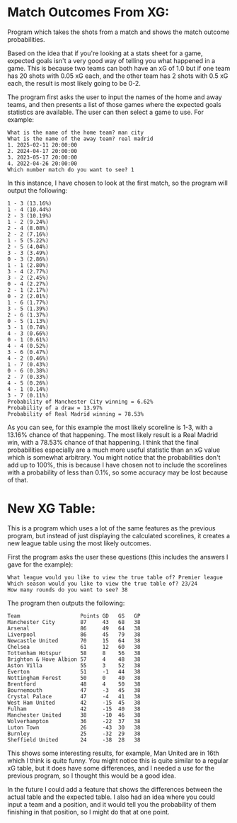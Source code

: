 # Match Outcomes From XG:

Program which takes the shots from a match and shows the match outcome probabilities.

Based on the idea that if you're looking at a stats sheet for a game, expected goals isn't a very good
way of telling you what happened in a game. This is because two teams can both have an xG of 1.0 but
if one team has 20 shots with 0.05 xG each, and the other team has 2 shots with 0.5 xG each, the result
is most likely going to be 0-2.

The program first asks the user to input the names of the home and away teams, and then presents a list
of those games where the expected goals statistics are available. The user can then select a game to use.
For example:

```
What is the name of the home team? man city
What is the name of the away team? real madrid
1. 2025-02-11 20:00:00
2. 2024-04-17 20:00:00
3. 2023-05-17 20:00:00
4. 2022-04-26 20:00:00
Which number match do you want to see? 1
```

In this instance, I have chosen to look at the first match, so the program will output the following:

```
1 - 3 (13.16%)
1 - 4 (10.44%)
2 - 3 (10.19%)
1 - 2 (9.24%)
2 - 4 (8.08%)
2 - 2 (7.16%)
1 - 5 (5.22%)
2 - 5 (4.04%)
3 - 3 (3.49%)
0 - 3 (2.86%)
1 - 1 (2.80%)
3 - 4 (2.77%)
3 - 2 (2.45%)
0 - 4 (2.27%)
2 - 1 (2.17%)
0 - 2 (2.01%)
1 - 6 (1.77%)
3 - 5 (1.39%)
2 - 6 (1.37%)
0 - 5 (1.13%)
3 - 1 (0.74%)
4 - 3 (0.66%)
0 - 1 (0.61%)
4 - 4 (0.52%)
3 - 6 (0.47%)
4 - 2 (0.46%)
1 - 7 (0.43%)
0 - 6 (0.38%)
2 - 7 (0.33%)
4 - 5 (0.26%)
4 - 1 (0.14%)
3 - 7 (0.11%)
Probability of Manchester City winning = 6.62%
Probability of a draw = 13.97%
Probability of Real Madrid winning = 78.53%
```

As you can see, for this example the most likely scoreline is 1-3, with a 13.16% chance of that 
happening. The most likely result is a Real Madrid win, with a 78.53% chance of that happening. I think
that the final probabilities especially are a much more useful statistic than an xG value which is 
somewhat arbitrary. You might notice that the probabilities don't add up to 100%, this is because I have
chosen not to include the scorelines with a probability of less than 0.1%, so some accuracy may be lost
because of that.

# New XG Table:

This is a program which uses a lot of the same features as the previous program, but instead of just 
displaying the calculated scorelines, it creates a new league table using the most likely outcomes.

First the program asks the user these questions (this includes the answers I gave for the example):

```
What league would you like to view the true table of? Premier league
Which season would you like to view the true table of? 23/24
How many rounds do you want to see? 38
```

The program then outputs the following:

```
Team                   Points GD   GS   GP  
Manchester City        87     43   68   38  
Arsenal                86     49   64   38  
Liverpool              86     45   79   38  
Newcastle United       70     15   64   38  
Chelsea                61     12   60   38  
Tottenham Hotspur      58     8    56   38  
Brighton & Hove Albion 57     4    48   38  
Aston Villa            55     3    52   38  
Everton                51     -1   44   38  
Nottingham Forest      50     0    40   38  
Brentford              48     4    50   38  
Bournemouth            47     -3   45   38  
Crystal Palace         47     -4   41   38  
West Ham United        42     -15  45   38  
Fulham                 42     -15  40   38  
Manchester United      38     -10  46   38  
Wolverhampton          36     -22  37   38  
Luton Town             26     -43  30   38  
Burnley                25     -32  29   38  
Sheffield United       24     -38  28   38
```

This shows some interesting results, for example, Man United are in 16th which I think is quite funny.
You might notice this is quite similar to a regular xG table, but it does have some differences, and I
needed a use for the previous program, so I thought this would be a good idea.

In the future I could add a feature that shows the differences between the actual table and the expected
table. I also had an idea where you could input a team and a position, and it would tell you the 
probability of them finishing in that position, so I might do that at one point.